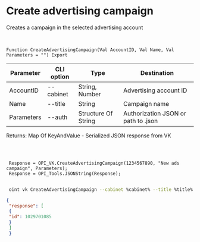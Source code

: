 ﻿---
sidebar_position: 1
---

# Create advertising campaign
 Creates a campaign in the selected advertising account


<br/>


`Function CreateAdvertisingCampaign(Val AccountID, Val Name, Val Parameters = "") Export`

 | Parameter | CLI option | Type | Destination |
 |-|-|-|-|
 | AccountID | --cabinet | String, Number | Advertising account ID |
 | Name | --title | String | Campaign name |
 | Parameters | --auth | Structure Of String | Authorization JSON or path to .json |

 
 Returns: Map Of KeyAndValue - Serialized JSON response from VK

<br/>




```bsl title="Code example"
 
 Response = OPI_VK.CreateAdvertisingCampaign(1234567890, "New ads campaign", Parameters);
 Response = OPI_Tools.JSONString(Response);
```
	


```sh title="CLI command example"
 
 oint vk CreateAdvertisingCampaign --cabinet %cabinet% --title %title% --auth %auth%

```

```json title="Result"
{
 "response": [
 {
 "id": 1029701085
 }
 ]
 }
```
